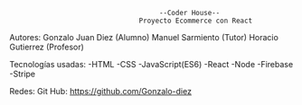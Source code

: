                                          --Coder House--
                                    Proyecto Ecommerce con React 
Autores: 
Gonzalo Juan Diez (Alumno)
Manuel Sarmiento (Tutor)
Horacio Gutierrez (Profesor)

Tecnologías usadas:
-HTML
-CSS
-JavaScript(ES6)
-React
-Node
-Firebase
-Stripe

Redes: 
Git Hub: https://github.com/Gonzalo-diez